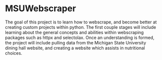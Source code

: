 # MSUWebscraper

The goal of this project is to learn how to webscrape, and become better at creating custom projects within python. 
The first couple stages will include learning about the general concepts and abilities within webscraping packages such as httpx and selectolax.
Once an understanding is formed, the project will include pulling data from the Michigan State University dining hall website, and creating a website which assists in nutritional choices. 